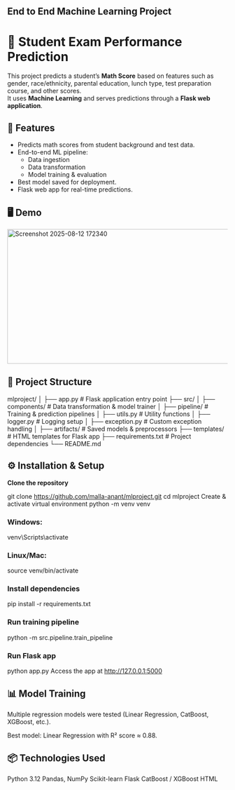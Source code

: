 ## End to End Machine Learning Project

# 🎯 Student Exam Performance Prediction

This project predicts a student’s **Math Score** based on features such as gender, race/ethnicity, parental education, lunch type, test preparation course, and other scores.  
It uses **Machine Learning** and serves predictions through a **Flask web application**.

## 📌 Features
- Predicts math scores from student background and test data.
- End-to-end ML pipeline:
  - Data ingestion
  - Data transformation
  - Model training & evaluation
- Best model saved for deployment.
- Flask web app for real-time predictions.

## 🖥️ Demo

<img width="574" height="307" alt="Screenshot 2025-08-12 172340" src="https://github.com/user-attachments/assets/014ccb3b-0f45-430d-ab8b-5ebd9caf73d0" />

## 📂 Project Structure

mlproject/
│
├── app.py # Flask application entry point
├── src/
│ ├── components/ # Data transformation & model trainer
│ ├── pipeline/ # Training & prediction pipelines
│ ├── utils.py # Utility functions
│ ├── logger.py # Logging setup
│ ├── exception.py # Custom exception handling
│
├── artifacts/ # Saved models & preprocessors
├── templates/ # HTML templates for Flask app
├── requirements.txt # Project dependencies
└── README.md

## ⚙️ Installation & Setup

**Clone the repository**

git clone https://github.com/malla-anant/mlproject.git
cd mlproject
Create & activate virtual environment
python -m venv venv
### Windows:
venv\Scripts\activate
### Linux/Mac:
source venv/bin/activate
### Install dependencies
pip install -r requirements.txt
### Run training pipeline
python -m src.pipeline.train_pipeline
### Run Flask app
python app.py
Access the app at http://127.0.0.1:5000

## 📊 Model Training

Multiple regression models were tested (Linear Regression, CatBoost, XGBoost, etc.).

Best model: Linear Regression with R² score ≈ 0.88.

## 📦 Technologies Used

Python 3.12
Pandas, NumPy
Scikit-learn
Flask
CatBoost / XGBoost
HTML
